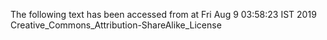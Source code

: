 The following text has been accessed from at Fri Aug 9 03:58:23 IST 2019
Creative_Commons_Attribution-ShareAlike_License
